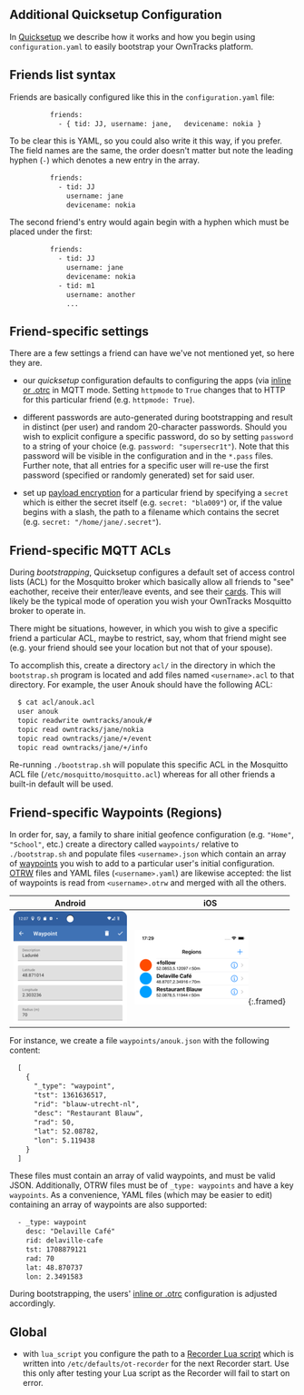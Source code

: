 ## Additional Quicksetup Configuration

In [Quicksetup](../guide/quicksetup.md) we describe how it works and how you begin using `configuration.yaml` to easily bootstrap your OwnTracks platform.

## Friends list syntax

Friends are basically configured like this in the `configuration.yaml` file:

              friends:
                - { tid: JJ, username: jane,   devicename: nokia }

To be clear this is YAML, so you could also write it this way, if you prefer. The field names are the same, the order doesn't matter but note the leading hyphen (`-`) which denotes a new entry in the array.

              friends:
                - tid: JJ
                  username: jane
                  devicename: nokia

The second friend's entry would again begin with a hyphen which must be placed under the first:

              friends:
                - tid: JJ
                  username: jane
                  devicename: nokia
                - tid: m1
                  username: another
                  ...

## Friend-specific settings

There are a few settings a friend can have we've not mentioned yet, so here they are.


- our _quicksetup_ configuration defaults to configuring the apps (via [inline or .otrc](../features/remoteconfig.md) in MQTT mode. Setting `httpmode` to `True` changes that to HTTP for this particular friend (e.g. `httpmode: True`).

- different passwords are auto-generated during bootstrapping and result in distinct (per user) and random 20-character passwords. Should you wish to explicit configure a specific password, do so by setting `password` to a string of your choice (e.g. `password: "supersecr1t"`). Note that this password will be visible in the configuration and in the `*.pass` files. Further note, that all entries for a specific user will re-use the first password (specified or randomly generated) set for said user.

- set up [payload encryption](../features/encrypt.md) for a particular friend by specifying a `secret` which is either the secret itself (e.g. `secret: "bla009"`) or, if the value begins with a slash, the path to a filename which contains the secret (e.g. `secret: "/home/jane/.secret"`).

## Friend-specific MQTT ACLs

During _bootstrapping_, Quicksetup configures a default set of access control lists (ACL) for the Mosquitto broker which basically allow all friends to "see" eachother, receive their enter/leave events, and see their [cards](card.md). This will likely be the typical mode of operation you wish your OwnTracks Mosquitto broker to operate in.

There might be situations, however, in which you wish to give a specific friend a particular ACL, maybe to restrict, say, whom that friend might see (e.g. your friend should see your location but not that of your spouse).

To accomplish this, create a directory `acl/` in the directory in which the `bootstrap.sh` program is located and add files named `<username>.acl` to that directory. For example, the user Anouk should have the following ACL:

      $ cat acl/anouk.acl
      user anouk
      topic readwrite owntracks/anouk/#
      topic read owntracks/jane/nokia
      topic read owntracks/jane/+/event
      topic read owntracks/jane/+/info

Re-running `./bootstrap.sh` will populate this specific ACL in the Mosquitto ACL file (`/etc/mosquitto/mosquitto.acl`) whereas for all other friends a built-in default will be used.

## Friend-specific Waypoints (Regions)

In order for, say, a family to share initial geofence configuration (e.g. `"Home"`, `"School"`, etc.) create a directory called `waypoints/` relative to `./bootstrap.sh` and populate files `<username>.json` which contain an array of [waypoints](waypoints.md) you wish to add to a particular user's initial configuration. [OTRW](beacons.md) files and YAML files (`<username>.yaml`) are likewise accepted: the list of waypoints is read from `<username>.otrw` and merged with all the others.

|  Android   |  iOS    |
| :--------: | :-----: |
| ![one waypoint](../guide/app/assets-a/sm-a-waypoint-laduree.png) | ![Waypointslist](../guide/app/assets-i/sm-ios-waypoints.png){:.framed} |

For instance, we create a file `waypoints/anouk.json` with the following content:

      [
        {
          "_type": "waypoint",
          "tst": 1361636517,
          "rid": "blauw-utrecht-nl",
          "desc": "Restaurant Blauw",
          "rad": 50,
          "lat": 52.08782,
          "lon": 5.119438
        }
      ]

These files must contain an array of valid waypoints, and must be valid JSON. Additionally, OTRW files must be of `_type: waypoints` and have a key `waypoints`. As a convenience, YAML files (which may be easier to edit) containing an array of waypoints are also supported:

      - _type: waypoint
        desc: "Delaville Café"
        rid: delaville-cafe
        tst: 1708879121
        rad: 70
        lat: 48.870737
        lon: 2.3491583

During bootstrapping, the users' [inline or .otrc](remoteconfig.md) configuration is adjusted accordingly.

## Global

- with `lua_script` you configure the path to a [Recorder Lua script](../tech/lua.md)  which is written into `/etc/defaults/ot-recorder` for the next Recorder start. Use this only after testing your Lua script as the Recorder will fail to start on error.
